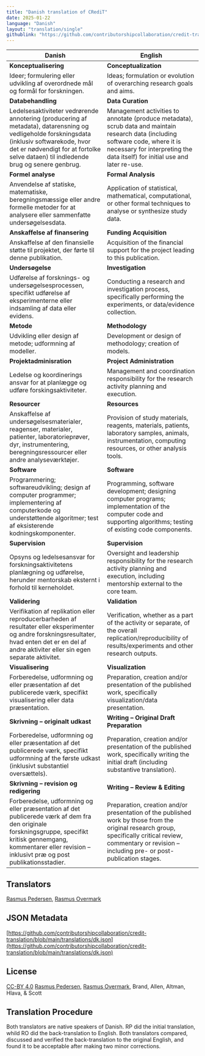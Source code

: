 ```yaml
---
title: "Danish translation of CRediT"
date: 2025-01-22
language: "Danish"
layout: "translation/single"
githublink: "https://github.com/contributorshipcollaboration/credit-translation/blob/main/translations/dk.json"
---
```


| Danish | English |
| --- | --- |
| **Konceptualisering** | **Conceptualization** |
| Ideer; formulering eller udvikling af overordnede mål og formål for forskningen. | Ideas; formulation or evolution of overarching research goals and aims. |
| **Databehandling** | **Data Curation** |
| Ledelsesaktiviteter vedrørende annotering (producering af metadata), datarensning og vedligeholde forskningsdata (inklusiv softwarekode, hvor det er nødvendigt for at fortolke selve dataen) til indledende brug og senere genbrug. | Management activities to annotate (produce metadata), scrub data and maintain research data (including software code, where it is necessary for interpreting the data itself) for initial use and later re-use. |
| **Formel analyse** | **Formal Analysis** |
| Anvendelse af statiske, matematiske, beregningsmæssige eller andre formelle metoder for at analysere eller sammenfatte undersøgelsesdata. | Application of statistical, mathematical, computational, or other formal techniques to analyse or synthesize study data. |
| **Anskaffelse af finansering** | **Funding Acquisition** |
| Anskaffelse af den finansielle støtte til projektet, der førte til denne publikation. | Acquisition of the financial support for the project leading to this publication. |
| **Undersøgelse** | **Investigation** |
| Udførelse af forsknings- og undersøgelsesprocessen, specifikt udførelse af eksperimenterne eller indsamling af data eller evidens. | Conducting a research and investigation process, specifically performing the experiments, or data/evidence collection. |
| **Metode** | **Methodology** |
| Udvikling eller design af metode; udformning af modeller. | Development or design of methodology; creation of models. |
| **Projektadminisration** | **Project Administration** |
| Ledelse og koordinerings ansvar for at planlægge og udføre forskingsaktiviteter. | Management and coordination responsibility for the research activity planning and execution. |
| **Resourcer** | **Resources** |
| Anskaffelse af undersøgelsesmaterialer, reagenser, materialer, patienter, laboratorieprøver, dyr, instrumentering, beregningsressourcer eller andre analyseværktøjer. | Provision of study materials, reagents, materials, patients, laboratory samples, animals, instrumentation, computing resources, or other analysis tools. |
| **Software** | **Software** |
| Programmering; softwareudvikling; design af computer programmer; implementering af computerkode og understøttende algoritmer; test af eksisterende kodningskomponenter. | Programming, software development; designing computer programs; implementation of the computer code and supporting algorithms; testing of existing code components. |
| **Supervision** | **Supervision** |
| Opsyns og ledelsesansvar for forskningsaktivitetens planlægning og udførelse, herunder mentorskab eksternt i forhold til kerneholdet. | Oversight and leadership responsibility for the research activity planning and execution, including mentorship external to the core team. |
| **Validering** | **Validation** |
| Verifikation af replikation eller reproducerbarheden af resultater eller eksperimenter og andre forskningsresultater, hvad enten det er en del af andre aktiviter eller sin egen separate aktivitet. | Verification, whether as a part of the activity or separate, of the overall replication/reproducibility of results/experiments and other research outputs. |
| **Visualisering** | **Visualization** |
| Forberedelse, udformning og eller præsentation af det publicerede værk, specifikt visualisering eller data præsentation. | Preparation, creation and/or presentation of the published work, specifically visualization/data presentation. |
| **Skrivning – originalt udkast** | **Writing – Original Draft Preparation** |
| Forberedelse, udformning og eller præsentation af det publicerede værk, specifikt udformning af the første udkast (inklusivt substantiel oversættels). | Preparation, creation and/or presentation of the published work, specifically writing the initial draft (including substantive translation). |
| **Skrivning – revision og redigering** | **Writing – Review & Editing** |
| Forberedelse, udformning og eller præsentation af det publicerede værk af dem fra den originale forskningsgruppe, specifikt kritisk gennemgang, kommentarer eller revision – inklusivt præ og post publikationsstadier. | Preparation, creation and/or presentation of the published work by those from the original research group, specifically critical review, commentary or revision – including pre- or post-publication stages. |

## Translators

[Rasmus  Pedersen](https://orcid.org/0000-0003-2261-0582), [Rasmus  Overmark](https://orcid.org/tba)

## JSON Metadata

[https://github.com/contributorshipcollaboration/credit-translation/blob/main/translations/dk.json](https://github.com/contributorshipcollaboration/credit-translation/blob/main/translations/dk.json)

## License

[CC-BY 4.0](https://creativecommons.org/licenses/by/4.0/) [Rasmus  Pedersen](https://orcid.org/0000-0003-2261-0582), [Rasmus  Overmark](https://orcid.org/tba), Brand, Allen, Altman, Hlava, & Scott

## Translation Procedure

Both translators are native speakers of Danish. RP did the initial translation, whild RO did the back-translation to English. Both translators compared, discussed and verified the back-translation to the original English, and found it to be acceptable after making two minor corrections.